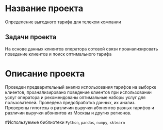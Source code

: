 # Название проекта
Определение выгодного тарифа для телеком компании

## Задачи проекта
На основе данных клиентов оператора сотовой связи проанализировать поведение клиентов и поиск оптимального тарифа

# Описание проекта
Проведен предварительный анализ использования тарифов на выборке клиентов, проанализировано поведение клиентов при использовании услуг оператора и рекомендованы оптимальные наборы услуг для пользователей. Проведена предобработка данных, их анализ. Проверены гипотезы о различии выручки абонентов разных тарифов и
различии выручки абонентов из Москвы и других регионов.

#Используемые библиотеки
`Python`, `pandas`, `numpy`, `sklearn`
